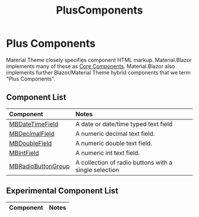 ﻿---
uid: A.PlusComponents
title: PlusComponents
---
# Plus Components

Material Theme closely specifies component HTML markup. Material.Blazor implements many of these as [Core Components](xref:A.CoreComponents). Material.Blazor also 
implements further Blazor/Material Theme hybrid components that we term "Plus Components".

## Component List

| Component | Notes |
| :-------- | :---- |
| [MBDateTimeField](xref:C.MBDateTimeField) | A date or date/time typed text field |
| [MBDecimalField](xref:C.MBDecimalField) | A numeric decimal text field. |
| [MBDoubleField](xref:C.MBDoubleField) | A numeric double text field. |
| [MBIntField](xref:C.MBIntField) | A numeric int text field. |
| [MBRadioButtonGroup](xref:C.MBRadioButtonGroup) | A collection of radio buttons with a single selection |

## Experimental Component List

| Component | Notes |
| :-------- | :---- |

